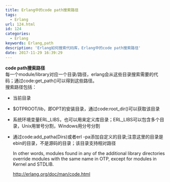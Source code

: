 ```yaml
---
title: Erlang中的code path搜索路径
tags:
  - Erlang
url: 124.html
id: 124
categories:
  - Erlang
keywords: Erlang,path
description: 'Erlang如何搜索代码库，Erlang中的code path搜索路径'
date: 2017-11-29 16:39:29
---
```


**code path搜索路径**  
每一个module/library对应一个目录/路径，erlang会从这些目录搜索需要的代码；通过code:get_path()可以得到这些路径。  
搜索路径包括：

* 当前目录
* $OTPROOT/lib，即OPT的安装目录，通过code:root_dir()可以获取该目录
* 系统环境变量ERL\_LIBS，也可以用来定义库目录；ERL\_LIBS可以包含多个目录，Unix用冒号分割，Windows用分号分割
* 通过code:add_patha(Dirs)或者erl -pa添加自定义的目录;注意这里的目录是ebin的目录，不是源码的目录；该目录支持相对路径  
      
    In other words, modules found in any of the additional library directories override modules with the same name in OTP, except for modules in Kernel and STDLIB.  
      
    http://erlang.org/doc/man/code.html